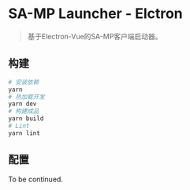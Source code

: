 # SA-MP Launcher - Elctron

> 基于Electron-Vue的SA-MP客户端启动器。

## 构建

``` bash
# 安装依赖
yarn
# 热加载开发
yarn dev
# 构建成品
yarn build
# Lint
yarn lint
```

## 配置

To be continued.
